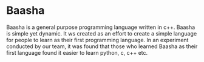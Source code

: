 # Baasha
Baasha is a general purpose programming language written in c++.
Baasha is simple yet dynamic. 
It ws created as an effort to create a simple language for people to learn as their first programming language.
In an experiment conducted by our team, it was found that those who learned Baasha as their first language found it easier to learn python, c, c++ etc.
